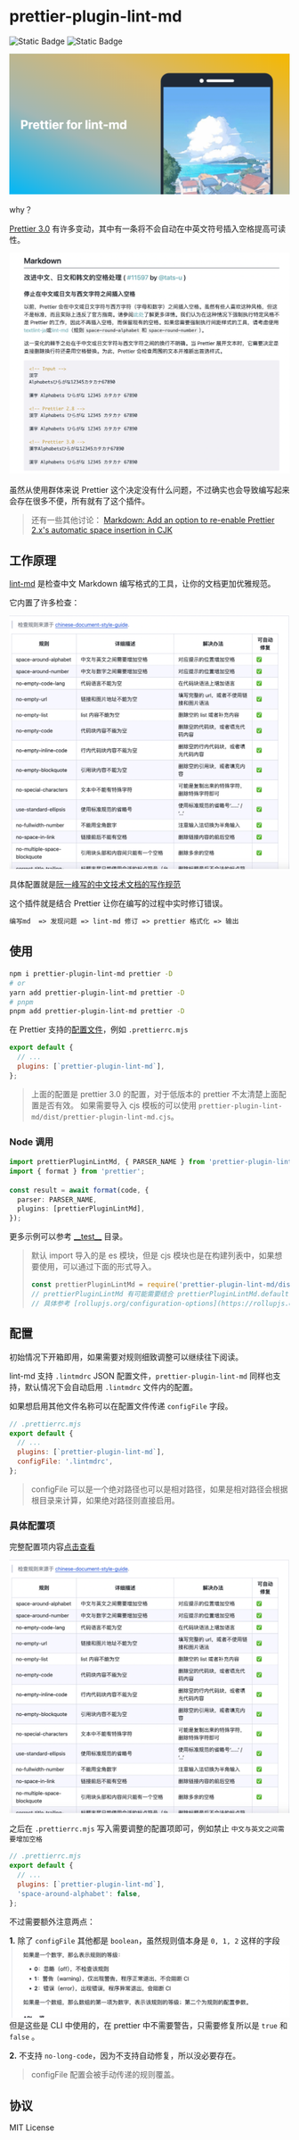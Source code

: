 # prettier-plugin-lint-md

![Static Badge](https://img.shields.io/badge/MIT-License-blue) ![Static Badge](https://img.shields.io/badge/vitest-100%25-green)

![logo](./img/logo.png)

why？

[Prettier 3.0](https://prettier.io/blog/2023/07/05/3.0.0.html#stop-inserting-spaces-between-chinese-or-japanese-and-western-characters) 有许多变动，其中有一条将不会自动在中英文符号插入空格提高可读性。

![alt text](img/image.png)

虽然从使用群体来说 Prettier 这个决定没有什么问题，不过确实也会导致编写起来会存在很多不便，所有就有了这个插件。

> 还有一些其他讨论：
> [Markdown: Add an option to re-enable Prettier 2.x's automatic space insertion in CJK](https://github.com/prettier/prettier/issues/15015)

## 工作原理

[lint-md](https://github.com/lint-md/lint-md) 是检查中文 Markdown 编写格式的工具，让你的文档更加优雅规范。

它内置了许多检查：

![alt text](img/image-1.png)

具体配置就是[阮一峰写的中文技术文档的写作规范](https://github.com/ruanyf/document-style-guide)

这个插件就是结合 Prettier 让你在编写的过程中实时修订错误。

```txt
编写md  => 发现问题 => lint-md 修订 => prettier 格式化 => 输出
```

## 使用

```sh
npm i prettier-plugin-lint-md prettier -D
# or
yarn add prettier-plugin-lint-md prettier -D
# pnpm
pnpm add prettier-plugin-lint-md prettier -D
```

在 Prettier 支持的[配置文件](https://prettier.io/docs/en/configuration)，例如 `.prettierrc.mjs`

```js
export default {
  // ...
  plugins: [`prettier-plugin-lint-md`],
};
```

> 上面的配置是 prettier 3.0 的配置，对于低版本的 prettier 不太清楚上面配置是否有效。
> 如果需要导入 cjs 模板的可以使用 `prettier-plugin-lint-md/dist/prettier-plugin-lint-md.cjs`。

### Node 调用

```ts
import prettierPluginLintMd, { PARSER_NAME } from 'prettier-plugin-lint-md';
import { format } from 'prettier';

const result = await format(code, {
  parser: PARSER_NAME,
  plugins: [prettierPluginLintMd],
});
```

更多示例可以参考 [\_\_test\_\_](./__test__/) 目录。

> 默认 import 导入的是 es 模块，但是 cjs 模块也是在构建列表中，如果想要使用，可以通过下面的形式导入。
>
> ```js
> const prettierPluginLintMd = require('prettier-plugin-lint-md/dist/prettier-plugin-lint-md.cjs');
> // prettierPluginLintMd 有可能需要结合 prettierPluginLintMd.default 来使用，具体看构建工具实现。
> // 具体参考 [rollupjs.org/configuration-options](https://rollupjs.org/configuration-options/#output-exports)
> ```

## 配置

初始情况下开箱即用，如果需要对规则细致调整可以继续往下阅读。

lint-md 支持 `.lintmdrc` JSON 配置文件，`prettier-plugin-lint-md` 同样也支持，默认情况下会自动启用 `.lintmdrc` 文件内的配置。

如果想启用其他文件名称可以在配置文件传递 `configFile` 字段。

```js
// .prettierrc.mjs
export default {
  // ...
  plugins: [`prettier-plugin-lint-md`],
  configFile: '.lintmdrc',
};
```

> configFile 可以是一个绝对路径也可以是相对路径，如果是相对路径会根据根目录来计算，如果绝对路径则直接启用。

### 具体配置项

完整配置项内容[点击查看](https://github.com/lint-md/lint-md?tab=readme-ov-file#%E8%A7%84%E5%88%99%E6%A6%82%E8%BF%B0)

![alt text](img/image-1.png)

之后在 `.prettierrc.mjs` 写入需要调整的配置项即可，例如禁止 `中文与英文之间需要增加空格`

```js
// .prettierrc.mjs
export default {
  // ...
  plugins: [`prettier-plugin-lint-md`],
  'space-around-alphabet': false,
};
```

不过需要额外注意两点：

**1.** 除了 `configFile` 其他都是 `boolean`，虽然规则值本身是 `0, 1, 2` 这样的字段
![alt text](img/image-2.png)
但是这些是 CLI 中使用的，在 prettier 中不需要警告，只需要修复所以是 `true` 和 `false` 。

**2.** 不支持 `no-long-code`，因为不支持自动修复，所以没必要存在。

> configFile 配置会被手动传递的规则覆盖。

## 协议

MIT License
